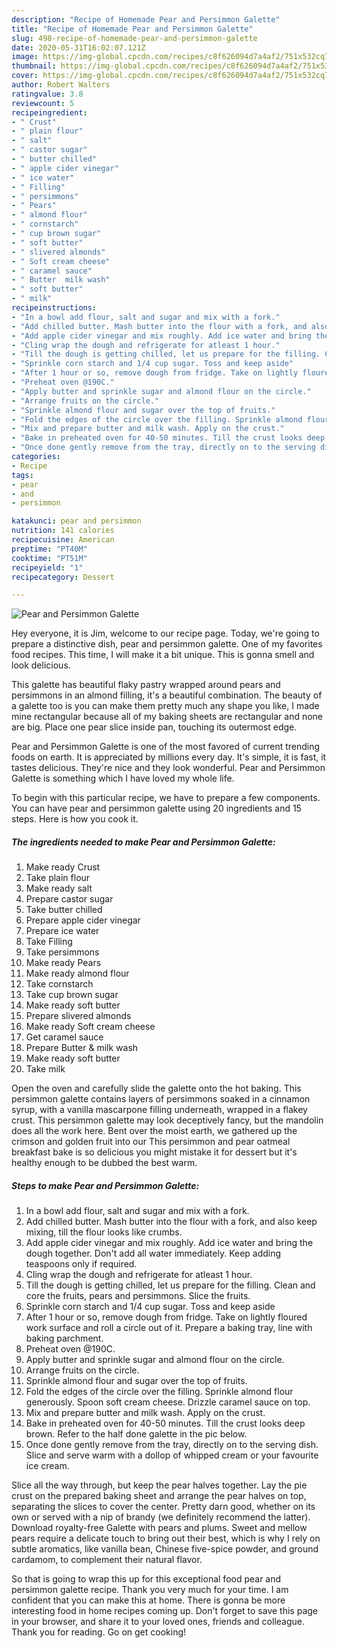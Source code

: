 ```yaml
---
description: "Recipe of Homemade Pear and Persimmon Galette"
title: "Recipe of Homemade Pear and Persimmon Galette"
slug: 498-recipe-of-homemade-pear-and-persimmon-galette
date: 2020-05-31T16:02:07.121Z
image: https://img-global.cpcdn.com/recipes/c8f626094d7a4af2/751x532cq70/pear-and-persimmon-galette-recipe-main-photo.jpg
thumbnail: https://img-global.cpcdn.com/recipes/c8f626094d7a4af2/751x532cq70/pear-and-persimmon-galette-recipe-main-photo.jpg
cover: https://img-global.cpcdn.com/recipes/c8f626094d7a4af2/751x532cq70/pear-and-persimmon-galette-recipe-main-photo.jpg
author: Robert Walters
ratingvalue: 3.8
reviewcount: 5
recipeingredient:
- " Crust"
- " plain flour"
- " salt"
- " castor sugar"
- " butter chilled"
- " apple cider vinegar"
- " ice water"
- " Filling"
- " persimmons"
- " Pears"
- " almond flour"
- " cornstarch"
- " cup brown sugar"
- " soft butter"
- " slivered almonds"
- " Soft cream cheese"
- " caramel sauce"
- " Butter  milk wash"
- " soft butter"
- " milk"
recipeinstructions:
- "In a bowl add flour, salt and sugar and mix with a fork."
- "Add chilled butter. Mash butter into the flour with a fork, and also keep mixing, till the flour looks like crumbs."
- "Add apple cider vinegar and mix roughly. Add ice water and bring the dough together. Don&#39;t add all water immediately. Keep adding teaspoons only if required."
- "Cling wrap the dough and refrigerate for atleast 1 hour."
- "Till the dough is getting chilled, let us prepare for the filling. Clean and core the fruits, pears and persimmons. Slice the fruits."
- "Sprinkle corn starch and 1/4 cup sugar. Toss and keep aside"
- "After 1 hour or so, remove dough from fridge. Take on lightly floured work surface and roll a circle out of it. Prepare a baking tray, line with baking parchment."
- "Preheat oven @190C."
- "Apply butter and sprinkle sugar and almond flour on the circle."
- "Arrange fruits on the circle."
- "Sprinkle almond flour and sugar over the top of fruits."
- "Fold the edges of the circle over the filling. Sprinkle almond flour generously. Spoon soft cream cheese. Drizzle caramel sauce on top."
- "Mix and prepare butter and milk wash. Apply on the crust."
- "Bake in preheated oven for 40-50 minutes. Till the crust looks deep brown. Refer to the half done galette in the pic below."
- "Once done gently remove from the tray, directly on to the serving dish. Slice and serve warm with a dollop of whipped cream or your favourite ice cream."
categories:
- Recipe
tags:
- pear
- and
- persimmon

katakunci: pear and persimmon 
nutrition: 141 calories
recipecuisine: American
preptime: "PT40M"
cooktime: "PT51M"
recipeyield: "1"
recipecategory: Dessert

---
```



![Pear and Persimmon Galette](https://img-global.cpcdn.com/recipes/c8f626094d7a4af2/751x532cq70/pear-and-persimmon-galette-recipe-main-photo.jpg)

Hey everyone, it is Jim, welcome to our recipe page. Today, we're going to prepare a distinctive dish, pear and persimmon galette. One of my favorites food recipes. This time, I will make it a bit unique. This is gonna smell and look delicious.

This galette has beautiful flaky pastry wrapped around pears and persimmons in an almond filling, it&#39;s a beautiful combination. The beauty of a galette too is you can make them pretty much any shape you like, I made mine rectangular because all of my baking sheets are rectangular and none are big. Place one pear slice inside pan, touching its outermost edge.

Pear and Persimmon Galette is one of the most favored of current trending foods on earth. It is appreciated by millions every day. It's simple, it is fast, it tastes delicious. They're nice and they look wonderful. Pear and Persimmon Galette is something which I have loved my whole life.


To begin with this particular recipe, we have to prepare a few components. You can have pear and persimmon galette using 20 ingredients and 15 steps. Here is how you cook it.

<!--inarticleads1-->

##### The ingredients needed to make Pear and Persimmon Galette:

1. Make ready  Crust
1. Take  plain flour
1. Make ready  salt
1. Prepare  castor sugar
1. Take  butter chilled
1. Prepare  apple cider vinegar
1. Prepare  ice water
1. Take  Filling
1. Take  persimmons
1. Make ready  Pears
1. Make ready  almond flour
1. Take  cornstarch
1. Take  cup brown sugar
1. Make ready  soft butter
1. Prepare  slivered almonds
1. Make ready  Soft cream cheese
1. Get  caramel sauce
1. Prepare  Butter &amp; milk wash
1. Make ready  soft butter
1. Take  milk


Open the oven and carefully slide the galette onto the hot baking. This persimmon galette contains layers of persimmons soaked in a cinnamon syrup, with a vanilla mascarpone filling underneath, wrapped in a flakey crust. This persimmon galette may look deceptively fancy, but the mandolin does all the work here. Bent over the moist earth, we gathered up the crimson and golden fruit into our This persimmon and pear oatmeal breakfast bake is so delicious you might mistake it for dessert but it&#39;s healthy enough to be dubbed the best warm. 

<!--inarticleads2-->

##### Steps to make Pear and Persimmon Galette:

1. In a bowl add flour, salt and sugar and mix with a fork.
1. Add chilled butter. Mash butter into the flour with a fork, and also keep mixing, till the flour looks like crumbs.
1. Add apple cider vinegar and mix roughly. Add ice water and bring the dough together. Don&#39;t add all water immediately. Keep adding teaspoons only if required.
1. Cling wrap the dough and refrigerate for atleast 1 hour.
1. Till the dough is getting chilled, let us prepare for the filling. Clean and core the fruits, pears and persimmons. Slice the fruits.
1. Sprinkle corn starch and 1/4 cup sugar. Toss and keep aside
1. After 1 hour or so, remove dough from fridge. Take on lightly floured work surface and roll a circle out of it. Prepare a baking tray, line with baking parchment.
1. Preheat oven @190C.
1. Apply butter and sprinkle sugar and almond flour on the circle.
1. Arrange fruits on the circle.
1. Sprinkle almond flour and sugar over the top of fruits.
1. Fold the edges of the circle over the filling. Sprinkle almond flour generously. Spoon soft cream cheese. Drizzle caramel sauce on top.
1. Mix and prepare butter and milk wash. Apply on the crust.
1. Bake in preheated oven for 40-50 minutes. Till the crust looks deep brown. Refer to the half done galette in the pic below.
1. Once done gently remove from the tray, directly on to the serving dish. Slice and serve warm with a dollop of whipped cream or your favourite ice cream.


Slice all the way through, but keep the pear halves together. Lay the pie crust on the prepared baking sheet and arrange the pear halves on top, separating the slices to cover the center. Pretty darn good, whether on its own or served with a nip of brandy (we definitely recommend the latter). Download royalty-free Galette with pears and plums. Sweet and mellow pears require a delicate touch to bring out their best, which is why I rely on subtle aromatics, like vanilla bean, Chinese five-spice powder, and ground cardamom, to complement their natural flavor. 

So that is going to wrap this up for this exceptional food pear and persimmon galette recipe. Thank you very much for your time. I am confident that you can make this at home. There is gonna be more interesting food in home recipes coming up. Don't forget to save this page in your browser, and share it to your loved ones, friends and colleague. Thank you for reading. Go on get cooking!
